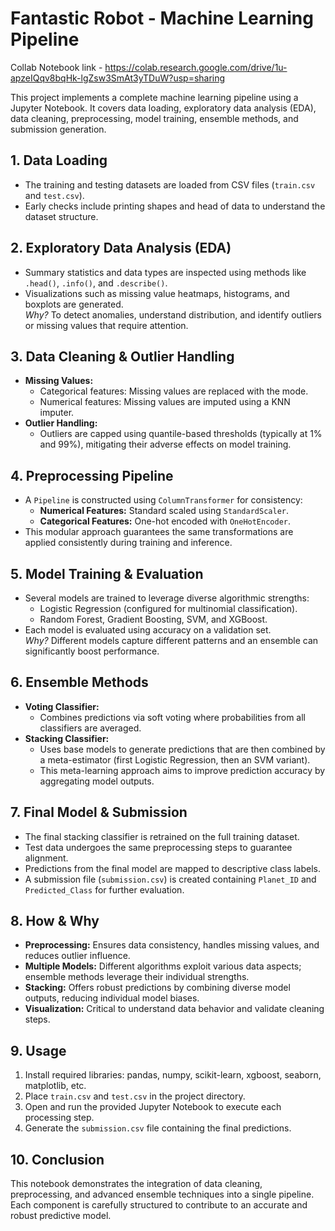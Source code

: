 # Fantastic Robot - Machine Learning Pipeline

Collab Notebook link - https://colab.research.google.com/drive/1u-apzeIQqv8bqHk-lgZsw3SmAt3yTDuW?usp=sharing

This project implements a complete machine learning pipeline using a Jupyter Notebook. It covers data loading, exploratory data analysis (EDA), data cleaning, preprocessing, model training, ensemble methods, and submission generation.

## 1. Data Loading
- The training and testing datasets are loaded from CSV files (`train.csv` and `test.csv`).
- Early checks include printing shapes and head of data to understand the dataset structure.

## 2. Exploratory Data Analysis (EDA)
- Summary statistics and data types are inspected using methods like `.head()`, `.info()`, and `.describe()`.
- Visualizations such as missing value heatmaps, histograms, and boxplots are generated.  
  *Why?* To detect anomalies, understand distribution, and identify outliers or missing values that require attention.

## 3. Data Cleaning & Outlier Handling
- **Missing Values:**  
  - Categorical features: Missing values are replaced with the mode.
  - Numerical features: Missing values are imputed using a KNN imputer.
- **Outlier Handling:**  
  - Outliers are capped using quantile-based thresholds (typically at 1% and 99%), mitigating their adverse effects on model training.

## 4. Preprocessing Pipeline
- A `Pipeline` is constructed using `ColumnTransformer` for consistency:
  - **Numerical Features:** Standard scaled using `StandardScaler`.
  - **Categorical Features:** One-hot encoded with `OneHotEncoder`.
- This modular approach guarantees the same transformations are applied consistently during training and inference.

## 5. Model Training & Evaluation
- Several models are trained to leverage diverse algorithmic strengths:
  - Logistic Regression (configured for multinomial classification).
  - Random Forest, Gradient Boosting, SVM, and XGBoost.
- Each model is evaluated using accuracy on a validation set.  
  *Why?* Different models capture different patterns and an ensemble can significantly boost performance.

## 6. Ensemble Methods
- **Voting Classifier:**  
  - Combines predictions via soft voting where probabilities from all classifiers are averaged.
- **Stacking Classifier:**  
  - Uses base models to generate predictions that are then combined by a meta-estimator (first Logistic Regression, then an SVM variant).
  - This meta-learning approach aims to improve prediction accuracy by aggregating model outputs.

## 7. Final Model & Submission
- The final stacking classifier is retrained on the full training dataset.
- Test data undergoes the same preprocessing steps to guarantee alignment.
- Predictions from the final model are mapped to descriptive class labels.
- A submission file (`submission.csv`) is created containing `Planet_ID` and `Predicted_Class` for further evaluation.

## 8. How & Why
- **Preprocessing:** Ensures data consistency, handles missing values, and reduces outlier influence.
- **Multiple Models:** Different algorithms exploit various data aspects; ensemble methods leverage their individual strengths.
- **Stacking:** Offers robust predictions by combining diverse model outputs, reducing individual model biases.
- **Visualization:** Critical to understand data behavior and validate cleaning steps.

## 9. Usage
1. Install required libraries: pandas, numpy, scikit-learn, xgboost, seaborn, matplotlib, etc.
2. Place `train.csv` and `test.csv` in the project directory.
3. Open and run the provided Jupyter Notebook to execute each processing step.
4. Generate the `submission.csv` file containing the final predictions.

## 10. Conclusion
This notebook demonstrates the integration of data cleaning, preprocessing, and advanced ensemble techniques into a single pipeline. Each component is carefully structured to contribute to an accurate and robust predictive model.
